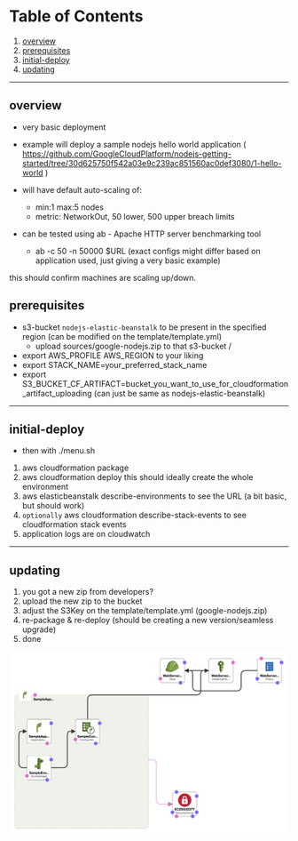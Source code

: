 # Table of Contents
1. [overview](#overview)
2. [prerequisites](#prerequisites)
3. [initial-deploy](#initial-deploy)
4. [updating](#updating)

***

## overview

- very basic deployment
- example will deploy a sample nodejs hello world application ( https://github.com/GoogleCloudPlatform/nodejs-getting-started/tree/30d625750f542a03e9c239ac851560ac0def3080/1-hello-world ) 
- will have default auto-scaling of:
  - min:1 max:5 nodes
  - metric: NetworkOut, 50 lower, 500 upper breach limits

- can be tested using ab - Apache HTTP server benchmarking tool
  - ab -c 50 -n 50000 $URL
(exact configs might differ based on application used, just giving a very basic example)

this should confirm machines are scaling up/down.

## prerequisites

- s3-bucket `nodejs-elastic-beanstalk` to be present in the specified region (can be modified on the template/template.yml)
  - upload sources/google-nodejs.zip to that s3-bucket /
- export AWS_PROFILE AWS_REGION to your liking
- export STACK_NAME=your_preferred_stack_name
- export S3_BUCKET_CF_ARTIFACT=bucket_you_want_to_use_for_cloudformation_artifact_uploading (can just be same as nodejs-elastic-beanstalk)


***

## initial-deploy

- then with ./menu.sh

1) aws cloudformation package
2) aws cloudformation deploy
  this should ideally create the whole environment
3) aws elasticbeanstalk describe-environments to see the URL (a bit basic, but should work)
4) `optionally` aws cloudformation describe-stack-events to see cloudformation stack events
5) application logs are on cloudwatch

***

## updating

1) you got a new zip from developers?
2) upload the new zip to the bucket
3) adjust the S3Key on the template/template.yml (google-nodejs.zip)
4) re-package & re-deploy (should be creating a new version/seamless upgrade)
5) done

![](./images/cloudformation-diagram.png)

